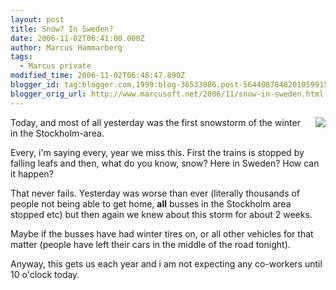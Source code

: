 ```yaml
---
layout: post
title: Snow? In Sweden?
date: 2006-11-02T06:41:00.000Z
author: Marcus Hammarberg
tags:
  - Marcus private
modified_time: 2006-11-02T06:48:47.890Z
blogger_id: tag:blogger.com,1999:blog-36533086.post-5644087848201059915
blogger_orig_url: http://www.marcusoft.net/2006/11/snow-in-sweden.html
---
```


[<img
src="http://photos1.blogger.com/blogger2/4958/4459/320/thorildsplan445.jpg"
style="FLOAT: right; MARGIN: 0px 0px 10px 10px; CURSOR: hand"
data-border="0" />](http://photos1.blogger.com/blogger2/4958/4459/1600/thorildsplan445.jpg)

<div>

Today, and most of all yesterday was the first snowstorm of the winter in
the Stockholm-area.

</div>

<div>

Every, i'm saying every, year we miss this. First the trains is stopped
by falling leafs and then, what do you know, snow? Here in Sweden? How
can it happen?

</div>

<div>

That never fails. Yesterday was worse than ever (literally thousands of
people not being able to get home, **all** busses in the Stockholm area
stopped etc) but then again we knew about this storm for about 2 weeks.

</div>

<div>

Maybe if the busses have had winter tires on, or all other vehicles for
that matter (people have left their cars in the middle of the road
tonight).

</div>

<div>

Anyway, this gets us each year and i am not expecting any co-workers
until 10 o'clock today.

</div>

